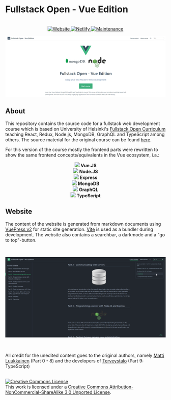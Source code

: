 # Fullstack Open - Vue Edition

<br/>

<div align="center">
  <a href="https://fullstackopen-vue.netlify.app/">   
  <img alt="Website" src="https://img.shields.io/website?url=https%3A%2F%2Ffullstackopen-vue.netlify.app%2F">
  <img alt="Netlify" src="https://img.shields.io/netlify/c5345753-0855-4892-aa26-cd583879a9fb">
  <img alt="Maintenance" src="https://img.shields.io/maintenance/no/2021">
  </a>
</div>

![](/docs/.vuepress/public/images/home.png)

## About

This repository contains the source code for a fullstack web development course which is based on University of Helsinki's [Fullstack Open Curriculum](https://fullstackopen.com/en/) teaching React, Redux, Node.js, MongoDB, GraphQL and TypeScript among others. The source material for the original course can be found [here](https://github.com/fullstack-hy2020/fullstack-hy2020.github.io).

For this version of the course mostly the frontend parts were rewritten to show the same frontend concepts/equivalents in the Vue ecosystem, i.a.:

<div align="center">
  <b>
    
  ![](https://api.iconify.design/logos:vue.svg) Vue.JS  
  ![](https://api.iconify.design/logos:nodejs-icon.svg) Node.JS  
  ![](https://api.iconify.design/simple-icons:express.svg) Express  
  ![](https://api.iconify.design/vscode-icons:file-type-mongo.svg) MongoDB  
  ![](https://api.iconify.design/logos:graphql.svg) GraphQL  
  ![](https://api.iconify.design/logos:typescript-icon.svg) TypeScript  
  </b> 
</div>

## Website

The content of the website is generated from markdown documents using [VuePress v2](https://v2.vuepress.vuejs.org/) for static site generation. [Vite](https://vitejs.dev/) is used as a bundler during development.
The website also contains a searchbar, a darkmode and a "go to top"-button.

<br/>

![](/docs/.vuepress/public/images/content.png)

<br/>

All credit for the unedited content goes to the original authors, namely <a href='https://github.com/mluukkai'>Matti Luukkainen</a> (Part 0 - 8) and the developers of <a href='https://www.terveystalo.com/fi/Yritystietoa/Terveystalo-tyontantajana/Digital-Health/'>Terveystalo</a> (Part 9: TypeScript)

<br/>
<a rel="license" href="http://creativecommons.org/licenses/by-nc-sa/3.0/"><img alt="Creative Commons License" style="border-width:0" src="https://i.creativecommons.org/l/by-nc-sa/3.0/80x15.png" /></a><br />This work is licensed under a <a rel="license" href="http://creativecommons.org/licenses/by-nc-sa/3.0/">Creative Commons Attribution-NonCommercial-ShareAlike 3.0 Unported License</a>.
